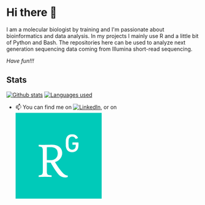 # Hi there 👋

I am a molecular biologist by training and I'm passionate about bioinformatics and data analysis. In my projects I mainly use R and a little bit of Python and Bash. The repositories here can be used to analyze next generation sequencing data coming from Illumina short-read sequencing.


*Have fun!!!*


## Stats

[![Github stats](https://github-readme-stats.vercel.app/api?username=tschemic&hide=issues,contribs&show_icons=true&theme=dark)](https://github.com/tschemic)
[![Languages used](https://github-readme-stats.vercel.app/api/top-langs/?username=tschemic&exclude_repo=ThinkStats2&theme=dark)](https://github.com/tschemic)


- 📫 You can find me on [![LinkedIn][1.2]][1], or on [![ResearchGate][2.2]][2]


<!-- Icons -->

[1.2]: <img src="https://github.com/tschemic/tschemic/blob/main/LI.png" alt="Figure 1" width="100"/> (LinkedIn icon)
[2.2]: https://github.com/tschemic/tschemic/blob/main/RG.png (ResearchGate icon)

<!-- Links to your social media accounts -->

[1]: https://www.linkedin.com/in/michael-tscherner-81335265/
[2]: https://www.researchgate.net/profile/Michael_Tscherner/



<!--
**tschemic/tschemic** is a ✨ _special_ ✨ repository because its `README.md` (this file) appears on your GitHub profile.

Here are some ideas to get you started:

- 🔭 I’m currently working on ...
- 🌱 I’m currently learning ...
- 👯 I’m looking to collaborate on ...
- 🤔 I’m looking for help with ...
- 💬 Ask me about ...
- 📫 How to reach me: ...
- 😄 Pronouns: ...
- ⚡ Fun fact: ...
-->
